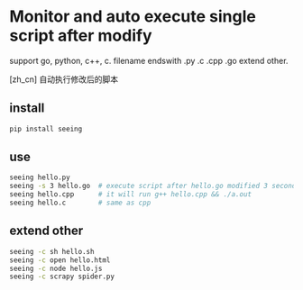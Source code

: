 # Monitor and auto execute single script after modify

support go, python, c++, c.
filename endswith .py .c .cpp .go
extend other.

[zh_cn] 自动执行修改后的脚本

## install

```bash
pip install seeing
```

## use

```bash
seeing hello.py
seeing -s 3 hello.go  # execute script after hello.go modified 3 seconds.
seeing hello.cpp      # it will run g++ hello.cpp && ./a.out
seeing hello.c        # same as cpp
```

## extend other

```bash
seeing -c sh hello.sh
seeing -c open hello.html
seeing -c node hello.js
seeing -c scrapy spider.py
```
